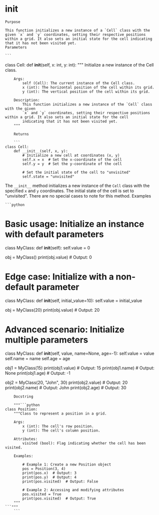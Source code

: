 # __init__

    Purpose

    This function initializes a new instance of a `Cell` class with the given `x` and `y` coordinates, setting their respective positions within a grid. It also sets an initial state for the cell indicating that it has not been visited yet.
    Parameters

    ```
class Cell:
    def __init__(self, x: int, y: int):
        """
        Initialize a new instance of the Cell class.

        Args:
            self (Cell): The current instance of the Cell class.
            x (int): The horizontal position of the cell within its grid.
            y (int): The vertical position of the cell within its grid.

        Description:
            This function initializes a new instance of the `Cell` class with the given
            `x` and `y` coordinates, setting their respective positions within a grid. It also sets an initial state for the cell
            indicating that it has not been visited yet.
        """
```
    Returns

    ```
class Cell:
    def __init__(self, x, y):
        # Initialize a new cell at coordinates (x, y)
        self.x = x  # Set the x-coordinate of the cell
        self.y = y  # Set the y-coordinate of the cell

        # Set the initial state of the cell to "unvisited"
        self.state = "unvisited"

```

The `__init__` method initializes a new instance of the `Cell` class with the specified `x` and `y` coordinates. The initial state of the cell is set to "unvisited". There are no special cases to note for this method.
    Examples

    ```python
# Basic usage: Initialize an instance with default parameters
class MyClass:
    def __init__(self):
        self.value = 0

obj = MyClass()
print(obj.value)  # Output: 0

# Edge case: Initialize with a non-default parameter
class MyClass:
    def __init__(self, initial_value=10):
        self.value = initial_value

obj = MyClass(20)
print(obj.value)  # Output: 20

# Advanced scenario: Initialize multiple parameters
class MyClass:
    def __init__(self, value, name=None, age=-1):
        self.value = value
        self.name = name
        self.age = age

obj1 = MyClass(15)
print(obj1.value)     # Output: 15
print(obj1.name)       # Output: None
print(obj1.age)      # Output: -1

obj2 = MyClass(20, "John", 30)
print(obj2.value)     # Output: 20
print(obj2.name)       # Output: John
print(obj2.age)      # Output: 30
```
    Docstring

    """```python
class Position:
    """Class to represent a position in a grid.

    Args:
        x (int): The cell's row position.
        y (int): The cell's column position.

    Attributes:
        visited (bool): Flag indicating whether the cell has been visited.

    Examples:

        # Example 1: Create a new Position object
        pos = Position(3, 4)
        print(pos.x)  # Output: 3
        print(pos.y)  # Output: 4
        print(pos.visited)  # Output: False

        # Example 2: Accessing and modifying attributes
        pos.visited = True
        print(pos.visited)  # Output: True
    """
```"""
    ```